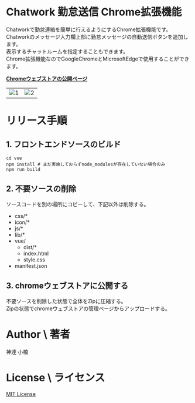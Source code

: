# Chatwork 勤怠送信 Chrome拡張機能

Chatworkで勤怠連絡を簡単に行えるようにするChrome拡張機能です。  
Chatworkのメッセージ入力欄上部に勤怠メッセージの自動送信ボタンを追加します。  
表示するチャットルームを指定することもできます。  
Chrome拡張機能なのでGoogleChromeとMicrosoftEdgeで使用することができます。

**[Chromeウェブストアの公開ページ](https://chrome.google.com/webstore/detail/chatwork-timecard-plugin/ckoifmdeompppgeellbokfgekhojcheh?hl=ja)**

|||
|---|---|
|![1](https://lh3.googleusercontent.com/89WUB3DHqBL3WbhzXBxQYrJI84vxZoM2Zt2JpEIJ_OyIpuVgxuWPYvSLy1SKYNllICeh0MYk2hqRYvgjvrqoF-cGOQ=w640-h400-e365-rj-sc0x00ffffff)|![2](https://lh3.googleusercontent.com/97P8hILNVl8G3bDyINIrC6_nm-3s-Bano3HJr-rfQTmVhkMVZVnYuQqQuu64wkLDRwUdjxXsTsBzf5YZTcxRqMiFKA=w640-h400-e365-rj-sc0x00ffffff)|

# リリース手順

## 1. フロントエンドソースのビルド

```
cd vue
npm install # まだ実施しておらずnode_modulesが存在していない場合のみ
npm run build
```

## 2. 不要ソースの削除

ソースコードを別の場所にコピーして、下記以外は削除する。

- css/*
- icon/*
- js/*
- lib/*
- vue/
  - dist/*
  - index.html
  - style.css
- manifest.json

## 3. chromeウェブストアに公開する

不要ソースを削除した状態で全体をZipに圧縮する。  
Zipの状態でchromeウェブストアの管理ページからアップロードする。

# Author \ 著者

神達 小楠

# License \ ライセンス

[MIT License](https://en.wikipedia.org/wiki/MIT_License)
